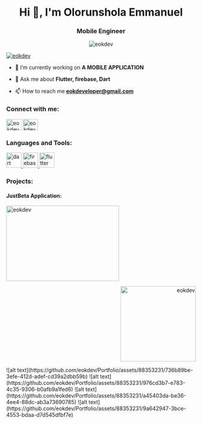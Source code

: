 <h1 align="center">Hi 👋, I'm Olorunshola Emmanuel</h1>
<h3 align="center">Mobile Engineer</h3>

<p align="center"> <img src="https://raw.githubusercontent.com/TheDudeThatCode/TheDudeThatCode/master/Assets/Developer.gif" alt="eokdev" /> </p>

<p align="left"> <a href="https://twitter.com/eokdev" target="blank"><img src="https://img.shields.io/twitter/follow/eokdev?logo=twitter&style=for-the-badge" alt="eokdev" /></a> </p>

- 🔭 I’m currently working on **A MOBILE APPLICATION**

- 💬 Ask me about **Flutter, firebase, Dart**

- 📫 How to reach me **eokdeveloper@gmail.com**

<h3 align="left">Connect with me:</h3>
<p align="left">
<a href="https://twitter.com/eokdev" target="blank"><img align="center" src="https://raw.githubusercontent.com/rahuldkjain/github-profile-readme-generator/master/src/images/icons/Social/twitter.svg" alt="eokdev" height="30" width="40" /></a>
<a href="https://instagram.com/eokdev" target="blank"><img align="center" src="https://raw.githubusercontent.com/rahuldkjain/github-profile-readme-generator/master/src/images/icons/Social/instagram.svg" alt="eokdev" height="30" width="40" /></a>
</p>

<h3 align="left">Languages and Tools:</h3>
<p align="left"> <a href="https://dart.dev" target="_blank" rel="noreferrer"> <img src="https://www.vectorlogo.zone/logos/dartlang/dartlang-icon.svg" alt="dart" width="40" height="40"/> </a> <a href="https://firebase.google.com/" target="_blank" rel="noreferrer"> <img src="https://www.vectorlogo.zone/logos/firebase/firebase-icon.svg" alt="firebase" width="40" height="40"/> </a> <a href="https://flutter.dev" target="_blank" rel="noreferrer"> <img src="https://www.vectorlogo.zone/logos/flutterio/flutterio-icon.svg" alt="flutter" width="40" height="40"/> </a> </p>

<h3 align="left">Projects:</h3>
<h4 align="left">JustBeta Application:</h4>
<p align="left">
  <img src="https://github.com/eokdev/Portfolio/assets/88353231/8a179532-8774-43cd-9e3b-da75b454830f" alt="eokdev" width="300" height="200" />
</p>
<p align="right">
  <img src="https://github.com/eokdev/Portfolio/assets/88353231/736b89be-3efe-412d-adef-cd39a2dbb59b" alt="eokdev" width="200" height="200" />
</p>
![alt text](https://github.com/eokdev/Portfolio/assets/88353231/736b89be-3efe-412d-adef-cd39a2dbb59b)
![alt text](https://github.com/eokdev/Portfolio/assets/88353231/976cd3b7-e783-4c35-9306-b0afb9a1fed6)
![alt text](https://github.com/eokdev/Portfolio/assets/88353231/a45403da-be36-4ee4-88dc-ab3a73690785)
![alt text](https://github.com/eokdev/Portfolio/assets/88353231/9a642947-3bce-4553-bdaa-d7d545dfbf7e)








